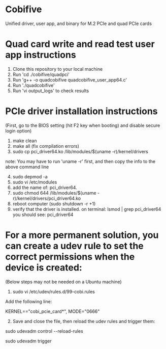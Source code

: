 # Cobifive
Unified driver, user app, and binary for M.2 PCIe and quad PCIe cards

# Quad card write and read test user app instructions

1. Clone this repository to your local machine
2. Run 'cd ./cobifive/quadpci'
3. Run 'g++ -o quadcobifive quadcobifive_user_app64.c'
4. Run './quadcobifive'
5. Run 'vi output_logs' to check results

# PCIe driver installation instructions

(First, go to the BIOS setting (hit F2 key when booting) and disable secure login option)

1. make clean
2. make all (fix compilation errors)
3. sudo cp pci_driver64.ko /lib/modules/$(uname -r)/kernel/drivers

note: You may have to run 'uname -r' first, and then copy the info to the above command line

4. sudo depmod -a
5. sudo vi /etc/modules
6. add the name of: pci_driver64.  
7. sudo chmod 644 /lib/modules/$(uname -r)/kernel/drivers/pci_driver64.ko
8. reboot computer (sudo shutdown -r +1)
9. verify that the driver is installed. on terminal: lsmod | grep pci_driver64
you should see: pci_driver64

# For a more permanent solution, you can create a udev rule to set the correct permissions when the device is created:

(Below steps may not be needed on a Ubuntu machine)

1. sudo vi /etc/udev/rules.d/99-cobi.rules

  Add the following line:

  KERNEL=="cobi_pcie_card*", MODE="0666"

2. Save and close the file, then reload the udev rules and trigger them:

  sudo udevadm control --reload-rules
  
  sudo udevadm trigger

